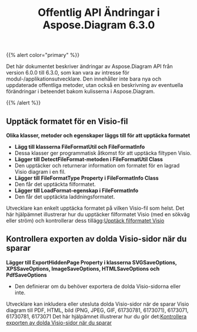 ﻿---
title: Offentlig API Ändringar i Aspose.Diagram 6.3.0
type: docs
weight: 30
url: /sv/net/public-api-changes-in-aspose-diagram-6-3-0/
---
{{% alert color="primary" %}} 

Det här dokumentet beskriver ändringar av Aspose.Diagram API från version 6.0.0 till 6.3.0, som kan vara av intresse för modul-/applikationsutvecklare. Den innehåller inte bara nya och uppdaterade offentliga metoder, utan också en beskrivning av eventuella förändringar i beteendet bakom kulisserna i Aspose.Diagram.

{{% /alert %}} 
## **Upptäck formatet för en Visio-fil**
**Olika klasser, metoder och egenskaper läggs till för att upptäcka formatet**
- **Lägg till klasserna FileFormatUtil och FileFormatInfo** 
 - Dessa klasser ger programmatisk åtkomst för att upptäcka filtypen Visio.
- **Lägger till DetectFileFormat-metoden i FileFormatUtil Class** 
 - Den upptäcker och returnerar information om formatet för en lagrad Visio diagram i en fil.
- **Lägger till FileFormatType Property i FileFormatInfo Class** 
 - Den får det upptäckta filformatet.
- **Lägger till LoadFormat-egenskap i FileFormatInfo** 
 - Den får det upptäckta laddningsformatet.

 Utvecklare kan enkelt upptäcka formatet på vilken Visio-fil som helst. Det här hjälpämnet illustrerar hur du upptäcker filformatet Visio (med en sökväg eller ström) och kontrollerar dess tillägg:[Upptäck filformatet Visio](/diagram/sv/net/introduction/#detect-the-format-of-visio-file)
## **Kontrollera exporten av dolda Visio-sidor när du sparar**
**Lägger till ExportHiddenPage Property i klasserna SVGSaveOptions, XPSSaveOptions, ImageSaveOptions, HTMLSaveOptions och PdfSaveOptions**
- Den definierar om du behöver exportera de dolda Visio-sidorna eller inte.

Utvecklare kan inkludera eller utesluta dolda Visio-sidor när de sparar Visio diagram till PDF, HTML, bild (PNG, JPEG, GIF, 61730781, 6173071), 6173071, 61730781, 6173071 Det här hjälpämnet illustrerar hur du gör det:[Kontrollera exporten av dolda Visio-sidor när du sparar](/diagram/sv/net/set-orientation-and-control-the-export-of-hidden-visio-pages-on-saving/#control-the-export-of-hidden-visio-pages-on-saving)
